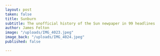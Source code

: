 ```yaml
---
layout: post
taken: false
title: Sunburn
subtitle: The unofficial history of the Sun newpaper in 99 headlines
author: James Felton
image: "/uploads/IMG_4023.jpeg"
image_back: "/uploads/IMG_4024.jpeg"
published: false

---
```

